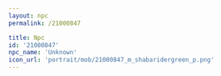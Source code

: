 ```yaml
---
layout: npc
permalink: /21000847

title: Npc
id: '21000847'
npc_name: 'Unknown'
icon_url: 'portrait/mob/21000847_m_shabaridergreen_p.png'
---
```

